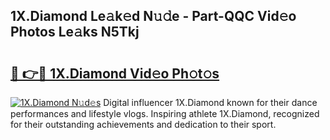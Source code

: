 ## 1X.Diamond Le𝚊k𝚎d N𝚞𝚍e - Part-QQC Vid𝚎o Photos Le𝚊ks N5Tkj

# <h2><a href="http://fbe8j41.evod.top/?m=1X.Diamond">🔗 👉🔴 1X.Diamond Vid𝚎o Ph𝚘t𝚘s</a></h2>

[![1X.Diamond N𝚞d𝚎s](https://i.imgur.com/8V9OHl7.gif)](http://fbe8j41.evod.top/?m=1X.Diamond)
Digital influencer 1X.Diamond known for their dance performances and lifestyle vlogs. Inspiring athlete 1X.Diamond, recognized for their outstanding achievements and dedication to their sport. 
